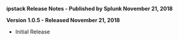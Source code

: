 **ipstack Release Notes - Published by Splunk November 21, 2018**


**Version 1.0.5 - Released November 21, 2018**

* Initial Release
